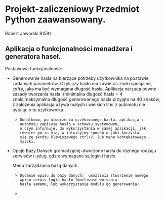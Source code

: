 # Projekt-zaliczeniowy Przedmiot Python zaawansowany.

Robert Jaworski 81591



Aplikacja o funkcjonalności menadżera i generatora haseł.
-----------------------------------------------------------------------------------

Postawowa funkcjonalność:

- Generowanie hasła na bierzące potrzeby użytkownika na postawie zadanych parametrów. Czyli,czy hasło ma zawierać znaki
  specjalne, cyfry, jaka ma być wymagana długość hasła. Aplikacja narzuca pewne zasady tworzenia hasła:
  (minimalna długość hasła = 4 znaki,maksymalna długość generowanego hasła przyjęto na 40 znaków, z założenia aplikacja
  używa małych i wielkich liter z automatu nie pytając o to użytkownika.
    -     Dodatkowo, po utworzeniu oczekiwanego hasła, aplikacja z automatu zapisuje hasło w schowku systemowym,
          o czym informuje, do wykorzystania w samej aplikacji, jak również po za nią, w intuicyjny sposób w jaki korzysta 
          się ze skrótu klawiszowego ctrl+V, lub menu kontekstowego myszki.
- Opcje Bazy Danych gromadzącej utworzone hasła do róznego rodzaju serwisów i usług, gdzie wymagane są login i hasło.

    Menu zarządzania bazą danych: 
    -     Dodanie wpisu do bazy danych:  umozliwia stworzenie nowego wpisu serwis-login-hasło (możliwość wpisania                           hasła samemu, lub wykorzystanie modułu go generowania)
    -      
